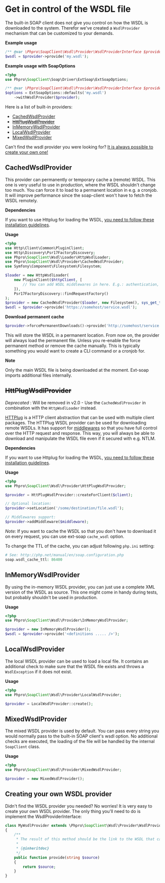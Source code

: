 # Get in control of the WSDL file

The built-in SOAP client does not give you control on how the WSDL is downloaded to the system.
 Therefor we've created a `WsdlProvider` mechanism that can be customized to your demands.


**Example usage**

```php
/** @var \Phpro\SoapClient\Wsdl\Provider\WsdlProviderInterface $provider */
$wsdl = $provider->provide('my.wsdl');
```


**Example usage with SoapOptions**
```php
<?php
use Phpro\SoapClient\Soap\Driver\ExtSoap\ExtSoapOptions;

/** @var \Phpro\SoapClient\Wsdl\Provider\WsdlProviderInterface $provider */
$options = ExtSoapOptions::defaults('my.wsdl')
    ->withWsdlProvider($provider);
```


Here is a list of built-in providers:

- [CachedWsdlProvider](#cachedwsdlprovider)
- [~~HttPlugWsdlProvider~~](#httplugwsdlprovider)
- [InMemoryWsdlProvider](#inmemorywsdlprovider)
- [LocalWsdlProvider](#localwsdlprovider)
- [MixedWsdlProvider](#mixedwsdlprovider)

Can't find the wsdl provider you were looking for?
[It is always possible to create your own one!](#creating-your-own-wsdl-provider)

## CachedWsdlProvider

This provider can permanently or temporary cache a (remote) WSDL.
This one is very useful to use in production, where the WSDL shouldn't change too much.
You can force it to load to a permanent location in e.g. a cronjob.
It will improve performance since the soap-client won't have to fetch the WSDL remotely.

**Dependencies**

If you want to use Httplug for loading the WSDL, [you need to follow these installation guidelines](./handlers/httplug.md).

**Usage**

```php
<?php
use Http\Client\Common\PluginClient;
use Http\Discovery\Psr17FactoryDiscovery;
use Phpro\SoapClient\Wsdl\Loader\HttpWsdlLoader;
use Phpro\SoapClient\Wsdl\Provider\CachedWsdlProvider;
use Symfony\Component\Filesystem\Filesystem;

$loader = new HttpWsdlLoader(
    new PluginClient($httpClient, [
        // You can add WSDL middlewares in here. E.g.: authentication, manipulations, ...
    ]),
    Psr17FactoryDiscovery::findRequestFactory()
);
$provider = new CachedWsdlProvider($loader, new Filesystem(), sys_get_temp_dir());
$wsdl = $provider->provide('https://somehost/service.wsdl');
```

**Download permanent cache**

```php
$provider->forcePermanentDownloads()->provide('http://somehost/service.wsdl');
```

This will store the WSDL in a permanent location.
From now on, the provider will always load the permanent file.
Unless you re-enable the force permanent method or remove the cache manually.
This is typically something you would want to create a CLI command or a cronjob for. 


**Note**

Only the main WSDL file is being downloaded at the moment. Ext-soap imports additional files internally.


## ~~HttPlugWsdlProvider~~

*Deprecated* : Will be removed in v2.0 - Use the `CachedWsdlProvider` in combination with the `HttpWsdlLoader` instead.

[HTTPlug](http://httplug.io/) is a HTTP client abstraction that can be used with multiple client packages.
The HTTPlug WSDL provider can be used for downloading remote WSDLs.
It has support for [middlewares](middlewares.md) so that you have full control over the HTTP request and response.
This way, you will always be able to download and manipulate the WSDL file even if it secured with e.g. NTLM.

**Dependencies**

If you want to use Httplug for loading the WSDL, [you need to follow these installation guidelines](./handlers/httplug.md).

**Usage**
```php
<?php
use Phpro\SoapClient\Wsdl\Provider\HttPlugWsdlProvider;

$provider = HttPlugWsdlProvider::createForClient($client);

// Optional location:
$provider->setLocation('/some/destination/file.wsdl');

// Middlewares support:
$provider->addMiddleware($middleware);
```

*Note:* If you want to cache the WSDL so that you don't have to download it on every request, you can use ext-soap `cache_wsdl` option.

To change the TTL of the cache, you can adjust following `php.ini` setting:

```php
# See: http://php.net/manual/en/soap.configuration.php
soap.wsdl_cache_ttl: 86400
```


## InMemoryWsdlProvider

By using the in-memory WSDL provider, you can just use a complete XML version of the WSDL as source.
This one might come in handy during tests, but probably shouldn't be used in production.

**Usage**
```php
<?php
use Phpro\SoapClient\Wsdl\Provider\InMemoryWsdlProvider;

$provider = new InMemoryWsdlProvider();
$wsdl = $provider->provide('<definitions ..... />');
```


## LocalWsdlProvider

The local WSDL provider can be used to load a local file.
It contains an additional check to make sure that the WSDL file exists and throws a `WsdlException` if it does not exist.

**Usage**
```php
<?php
use Phpro\SoapClient\Wsdl\Provider\LocalWsdlProvider;

$provider = LocalWsdlProvider::create();
```


## MixedWsdlProvider

The mixed WSDL provider is used by default. 
You can pass every string you would normally pass to the built-in SOAP client's wsdl option.
No additional checks are executed, the loading of the file will be handled by the internal `SoapClient` class.

**Usage**
```php
<?php
use Phpro\SoapClient\Wsdl\Provider\MixedWsdlProvider;

$provider = new MixedWsdlProvider();
```


## Creating your own WSDL provider

Didn't find the WSDL provider you needed? No worries! It is very easy to create your own WSDL provider.
The only thing you'll need to do is implement the WsdlProviderInterface:


```php
class MyWsdlProvider extends \Phpro\SoapClient\Wsdl\Provider\WsdlProviderInterface
{
    /**
     * The result of this method should be the link to the WSDL that can be used by the PHP soap-client.
     *
     * {@inheritdoc}
     */
    public function provide(string $source)
    {
        return $source;
    }
}
```
